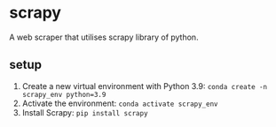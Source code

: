 # scrapy
A web scraper that utilises scrapy library of python.

## setup
1. Create a new virtual environment with Python 3.9: ```conda create -n scrapy_env python=3.9```
2. Activate the environment: ```conda activate scrapy_env```
3. Install Scrapy: ```pip install scrapy```
  
